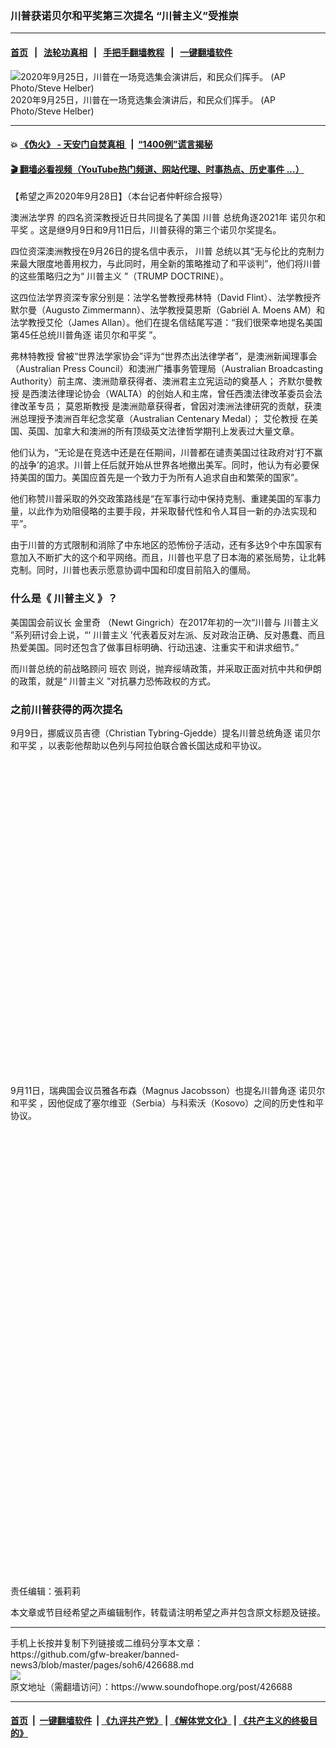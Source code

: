 ### 川普获诺贝尔和平奖第三次提名 “川普主义”受推崇
------------------------

#### [首页](https://github.com/gfw-breaker/banned-news3/blob/master/README.md) &nbsp;&nbsp;|&nbsp;&nbsp; [法轮功真相](https://github.com/begood0513/basic/blob/master/README.md)  &nbsp;&nbsp;|&nbsp;&nbsp; [手把手翻墙教程](https://github.com/gfw-breaker/guides/wiki)  &nbsp;&nbsp;|&nbsp;&nbsp; [一键翻墙软件](https://github.com/gfw-breaker/nogfw/blob/master/README.md)  



<div><img alt="2020年9月25日，川普在一场竞选集会演讲后，和民众们挥手。 (AP Photo/Steve Helber) " src="https://img.soundofhope.org/2020-09/1601323180148.jpg"/>
<br/><figcaption class="caption">
 2020年9月25日，川普在一场竞选集会演讲后，和民众们挥手。 (AP Photo/Steve Helber)
</figcaption></div><hr/>

#### 💥 [《伪火》 - 天安门自焚真相 ](http://158.247.195.190:10000/videos/blog/weihuo.html)&nbsp; |&nbsp; [“1400例”谎言揭秘  ](http://158.247.195.190:10000/videos/blog/jiexi1400.html)

#### [ 🎬  翻墙必看视频（YouTube热门频道、网站代理、时事热点、历史事件 ...）](https://github.com/gfw-breaker/links/blob/master/banned.md)

<div><div class="Content__Wrapper sc-1bvya0-0 grZQxZ">
 <p class="meta-top">
  <span class="meta">
   【希望之声2020年9月28日】（本台记者仲軒综合报导）
  </span>
 </p>
 <p style="text-align:justify">
  <ok href="https://www.epochtimes.com/b5/tag/%e6%be%b3%e6%b4%b2%e6%b3%95%e5%ad%b8%e7%95%8c.html">
   澳洲法学界
  </ok>
  的四名资深教授近日共同提名了美国
  <ok href="https://www.epochtimes.com/b5/tag/%e5%b7%9d%e6%99%ae.html">
   川普
  </ok>
  总统角逐2021年
  <ok href="https://www.epochtimes.com/b5/tag/%e8%ab%be%e8%b2%9d%e7%88%be%e5%92%8c%e5%b9%b3%e7%8d%8e.html">
   诺贝尔和平奖
  </ok>
  。这是继9月9日和9月11日后，川普获得的第三个诺贝尔奖提名。
 </p>
 <p>
  四位资深澳洲教授在9月26日的提名信中表示，
  <ok href="https://www.epochtimes.com/b5/tag/%e5%b7%9d%e6%99%ae.html">
   川普
  </ok>
  总统以其“无与伦比的克制力来最大限度地善用权力，与此同时，用全新的策略推动了和平谈判”，他们将川普的这些策略归之为“
  <ok href="/term/29266">
   川普主义
  </ok>
  ”（TRUMP DOCTRINE）。
 </p>
 <div class="AD_Embed__Wrap-sc-1xslmin-0 igMuqX module desktop">
  <div>
  </div>
 </div>
 <p>
  这四位法学界资深专家分别是：法学名誉教授弗林特（David Flint）、法学教授齐默尔曼（Augusto Zimmermann）、法学教授莫恩斯（Gabriël A. Moens AM）和法学教授艾伦（James Allan）。他们在提名信结尾写道：“我们很荣幸地提名美国第45任总统川普角逐
  <ok href="/term/5316">
   诺贝尔和平奖
  </ok>
  ”。
 </p>
 <p>
  <ok href="/term/386122">
   弗林特教授
  </ok>
  曾被“世界法学家协会”评为“世界杰出法律学者”，是澳洲新闻理事会（Australian Press Council）和澳洲广播事务管理局（Australian Broadcasting Authority）前主席、澳洲勋章获得者、澳洲君主立宪运动的奠基人；
  <ok href="/term/386125">
   齐默尔曼教授
  </ok>
  是西澳法律理论协会（WALTA）的创始人和主席，曾任西澳法律改革委员会法律改革专员；
  <ok href="/term/386128">
   莫恩斯教授
  </ok>
  是澳洲勋章获得者，曾因对澳洲法律研究的贡献，获澳洲总理授予澳洲百年纪念奖章（Australian Centenary Medal）；
  <ok href="/term/386131">
   艾伦教授
  </ok>
  在美国、英国、加拿大和澳洲的所有顶级英文法律哲学期刊上发表过大量文章。
 </p>
 <p>
  他们认为，“无论是在竞选中还是在任期间，川普都在谴责美国过往政府对‘打不赢的战争’的追求。川普上任后就开始从世界各地撤出美军。同时，他认为有必要保持美国的国力。美国应首先是一个致力于为所有人追求自由和繁荣的国家”。
 </p>
 <p>
  他们称赞川普采取的外交政策路线是“在军事行动中保持克制、重建美国的军事力量，以此作为劝阻侵略的主要手段，并采取替代性和令人耳目一新的办法实现和平”。
 </p>
 <p>
  由于川普的方式限制和消除了中东地区的恐怖份子活动，还有多达9个中东国家有意加入不断扩大的这个和平网络。而且，川普也平息了日本海的紧张局势，让北韩克制。同时，川普也表示愿意协调中国和印度目前陷入的僵局。
 </p>
 <h3>
  什么是《
  <ok href="/term/29266">
   川普主义
  </ok>
  》？
 </h3>
 <p>
  美国国会前议长
  <ok href="/term/15211">
   金里奇
  </ok>
  （Newt Gingrich）在2017年初的一次“川普与
  <ok href="/term/29266">
   川普主义
  </ok>
  ”系列研讨会上说，“‘
  <ok href="/term/29266">
   川普主义
  </ok>
  ’代表着反对左派、反对政治正确、反对愚蠢、而且热爱美国。同时还包含了做事目标明确、行动迅速、注重实干和讲求细节。”
 </p>
 <p>
  而川普总统的前战略顾问
  <ok href="/term/65253">
   班农
  </ok>
  则说，抛弃绥靖政策，并采取正面对抗中共和伊朗的政策，就是“
  <ok href="/term/29266">
   川普主义
  </ok>
  ”对抗暴力恐怖政权的方式。
 </p>
 <h3>
  之前川普获得的两次提名
 </h3>
 <p>
  9月9日，挪威议员吉德（Christian Tybring-Gjedde）提名川普总统角逐
  <ok href="/term/5316">
   诺贝尔和平奖
  </ok>
  ，以表彰他帮助以色列与阿拉伯联合酋长国达成和平协议。
 </p>
 <div class="soh-embed">
  <div class="soh-embed-inner">
   <div class="iframely-embed" style="max-width: 550px;">
    <div class="iframely-responsive" style="padding-bottom: 100%;">
    </div>
   </div>
  </div>
 </div>
 <p>
  9月11日，瑞典国会议员雅各布森（Magnus Jacobsson）也提名川普角逐
  <ok href="/term/5316">
   诺贝尔和平奖
  </ok>
  ，因他促成了塞尔维亚（Serbia）与科索沃（Kosovo）之间的历史性和平协议。
 </p>
 <div class="soh-embed">
  <div class="soh-embed-inner">
   <div class="iframely-embed" style="max-width: 550px;">
    <div class="iframely-responsive" style="padding-bottom: 141.4427%;">
    </div>
   </div>
  </div>
 </div>
 <p class="meta-btm">
  责任编辑：張莉莉
 </p>
 <p class="meta-btm">
  本文章或节目经希望之声编辑制作，转载请注明希望之声并包含原文标题及链接。
 </p>
</div>
</div>
<hr/>
手机上长按并复制下列链接或二维码分享本文章：<br/>
https://github.com/gfw-breaker/banned-news3/blob/master/pages/soh6/426688.md <br/>
<a href='https://github.com/gfw-breaker/banned-news3/blob/master/pages/soh6/426688.md'><img src='https://github.com/gfw-breaker/banned-news3/blob/master/pages/soh6/426688.md.png'/></a> <br/>
原文地址（需翻墙访问）：https://www.soundofhope.org/post/426688


------------------------
#### [首页](https://github.com/gfw-breaker/banned-news3/blob/master/README.md) &nbsp;|&nbsp; [一键翻墙软件](https://github.com/gfw-breaker/nogfw/blob/master/README.md) &nbsp;| [《九评共产党》](https://github.com/gfw-breaker/9ping.md/blob/master/README.md#九评之一评共产党是什么) | [《解体党文化》](https://github.com/gfw-breaker/jtdwh.md/blob/master/README.md) | [《共产主义的终极目的》](https://github.com/gfw-breaker/gczydzjmd.md/blob/master/README.md)


<img src='http://gfw-breaker.win/banned-news3/pages/soh6/426688.md' width='0px' height='0px'/>